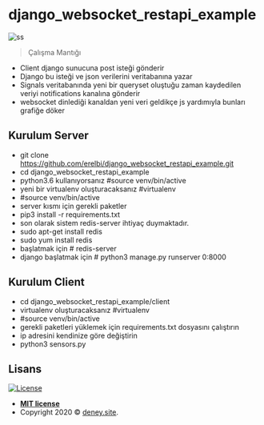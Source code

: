 # django_websocket_restapi_example





![ss](https://user-images.githubusercontent.com/30519822/78463017-c51d3900-76e0-11ea-8a58-d6dc4cd501b3.png)

> Çalışma Mantığı

* Client django sunucuna post isteği gönderir
* Django bu isteği ve json verilerini  veritabanına yazar
* Signals veritabanında yeni bir queryset oluştuğu zaman  kaydedilen veriyi  notifications kanalına gönderir
* websocket dinlediği kanaldan yeni veri geldikçe js yardımıyla bunları grafiğe döker




## Kurulum Server

- git clone https://github.com/erelbi/django_websocket_restapi_example.git
- cd django_websocket_restapi_example
- python3.6 kullanıyorsanız #source venv/bin/active
- yeni bir virtualenv oluşturacaksanız #virtualenv 
- #source venv/bin/active
- server kısmı için gerekli paketler
- pip3 install -r requirements.txt
- son olarak sistem redis-server ihtiyaç duymaktadır.
- sudo apt-get install redis
- sudo yum install redis
-  başlatmak için # redis-server
- django başlatmak için # python3 manage.py runserver 0:8000

## Kurulum Client
- cd django_websocket_restapi_example/client
- virtualenv oluşturacaksanız #virtualenv 
- #source venv/bin/active
- gerekli paketleri yüklemek için requirements.txt dosyasını çalıştırın
- ip adresini kendinize göre değiştirin
- python3 sensors.py




## Lisans

[![License](http://img.shields.io/:license-mit-blue.svg?style=flat-square)](http://badges.mit-license.org)

- **[MIT license](http://opensource.org/licenses/mit-license.php)**
- Copyright 2020 © <a href="http://deney.site" target="_blank">deney.site</a>.
